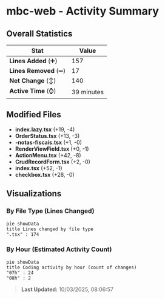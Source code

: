 # mbc-web - Activity Summary 

## Overall Statistics

| Stat                   | Value                                                             |
| ---------------------- | ----------------------------------------------------------------- |
| **Lines Added** (➕)   | 157                                          |
| **Lines Removed** (➖) | 17                                        |
| **Net Change** (↕)    | 140                |
| **Active Time** (⌚)   | 39 minutes |


## Modified Files
- **index.lazy.tsx** (+19, -4)
- **OrderStatus.tsx** (+13, -3)
- **-notas-fiscais.tsx** (+1, -0)
- **RenderViewField.tsx** (+0, -1)
- **ActionMenu.tsx** (+42, -8)
- **CrudRecordForm.tsx** (+2, -0)
- **index.tsx** (+52, -1)
- **checkbox.tsx** (+28, -0)

## Visualizations

### By File Type (Lines Changed)

```mermaid
pie showData
title Lines changed by file type
".tsx" : 174
```

### By Hour (Estimated Activity Count)

```mermaid
pie showData
title Coding activity by hour (count of changes)
"07h" : 24
"08h" : 2
```


> **Last Updated:** 10/03/2025, 08:06:57